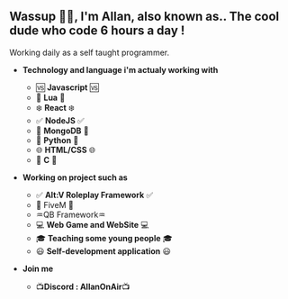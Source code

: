 ## **Wassup 👋🏼, I'm Allan, also known as.. The cool dude who code 6 hours a day !**

Working daily as a self taught programmer.

* **Technology and language i'm actualy working with**
  * :vs: **Javascript** :vs:
  *  📘 **Lua** 📘
  * :snowflake: **React** :snowflake:
  * :white_check_mark: **NodeJS** :white_check_mark:
  * :leaves: **MongoDB** :leaves:
  * :snake: **Python** :snake:
  * :globe_with_meridians: **HTML/CSS** :globe_with_meridians:
  * :maple_leaf: **C** :maple_leaf:

* **Working on project such as**
  * :white_check_mark: **Alt:V Roleplay Framework** :white_check_mark:
  * 🧡 FiveM 🧡
  * ♒QB Framework♒
  * :computer: **Web Game and WebSite** :computer:
  * :mortar_board: **Teaching some young people** :mortar_board:
  * :smiley: **Self-development application** :smiley:

* **Join me**
  * :tv:**Discord : AllanOnAir**:tv:
